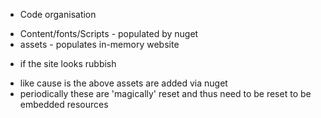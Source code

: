 ﻿* Code organisation
- Content/fonts/Scripts - populated by nuget
- assets - populates in-memory website

* if the site looks rubbish
- like cause is the above assets are added via nuget
- periodically these are 'magically' reset and thus need to be reset to be embedded resources